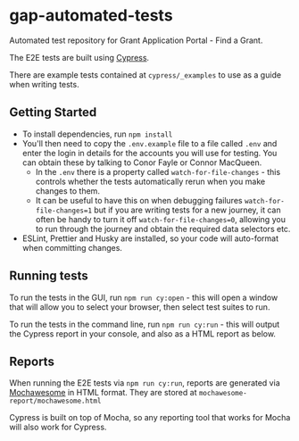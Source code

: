 # gap-automated-tests

Automated test repository for Grant Application Portal - Find a Grant.

The E2E tests are built using [Cypress](https://docs.cypress.io/guides/overview/why-cypress).

There are example tests contained at `cypress/_examples` to use as a guide when writing tests.

## Getting Started

- To install dependencies, run `npm install`
- You'll then need to copy the `.env.example` file to a file called `.env` and enter the login in details for the accounts you will use for testing. You can obtain these by talking to Conor Fayle or Connor MacQueen.
  - In the `.env` there is a property called `watch-for-file-changes` - this controls whether the tests automatically rerun when you make changes to them.
  - It can be useful to have this on when debugging failures `watch-for-file-changes=1` but if you are writing tests for a new journey, it can often be handy to turn it off `watch-for-file-changes=0`, allowing you to run through the journey and obtain the required data selectors etc.
- ESLint, Prettier and Husky are installed, so your code will auto-format when committing changes.

## Running tests

To run the tests in the GUI, run `npm run cy:open` - this will open a window that will allow you to select your browser, then select test suites to run.

To run the tests in the command line, run `npm run cy:run` - this will output the Cypress report in your console, and also as a HTML report as below.

## Reports

When running the E2E tests via `npm run cy:run`, reports are generated via [Mochawesome](https://www.npmjs.com/package/mochawesome) in HTML format. They are stored at `mochawesome-report/mochawesome.html`

Cypress is built on top of Mocha, so any reporting tool that works for Mocha will also work for Cypress.
